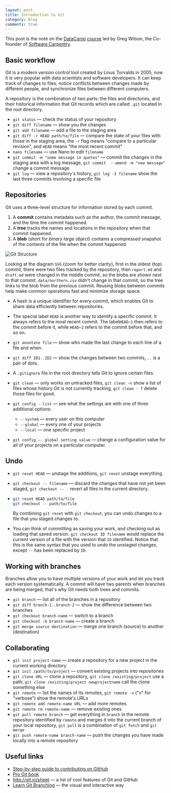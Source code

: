 ```yaml
---
layout: post
title: Introduction to Git
category: Blog
comments: true
---
```


This post is the note on the [DataCamp](https://www.datacamp.com/) [course](https://learn.datacamp.com/courses/introduction-to-git) led by Greg Wilson, the Co-founder of [Software Carpentry](https://software-carpentry.org/).

## Basic workflow

Git is a modern version control tool created by Linus Torvalds in 2005, now it is very popular with data scientists and software developers. It can keep track of changes to files, notice conflicts between changes made by different people, and synchronize files between different computers.

A repository is the combination of two parts: the files and directories, and their historical information that Git records which are called `.git` located in the root directory.

- `git status` — check the status of your repository
- `git diff filename` — show you the changes
- `git add filename` — add a file to the staging area
- `git diff -r HEAD path/to/file` — compare the state of your files with those in the staging area, the `-r` flag means "compare to a particular revision", and `HEAD` means "the most recent commit"
- `nano filename` — use Nano to edit `filename`
- `git commit -m "some message in quotes"` — commit the changes in the staging area with a log message, `git commit  --amend -m "new message"` change a commit message
- `git log` — view a repository's history, `git log -3 filename` show the last three commits involving a specific file

## Repositories

Git uses a three-level structure for information stored by each commit.

1. A **commit** contains metadata such as the author, the commit message, and the time the commit happened.
2. A **tree** tracks the names and locations in the repository when that commit happened.
3. A **blob** (short for *binary large object*) contains a compressed snapshot of the contents of the file when the commit happened.

![Git Structure](https://assets.datacamp.com/production/repositories/1545/datasets/1bb404075fe1164d8b3fd78f4065b0bf3d86bc16/gds_2_1_SVG.svg)

Looking at the diagram `SVG` (zoom for better clarity), first in the oldest (top) commit, there were two files tracked by the repository, then `report.md` and `draft.md` were changed in the middle commit, so the blobs are shown next to that commit. `data/northern.csv` didn't change in that commit, so the tree links to the blob from the previous commit. Reusing blobs between commits help make common operations fast and minimize storage space.

- A hash is a unique identifier for every commit, which enables Git to share data efficiently between repositories.

- The special label `HEAD` is another way to identify a specific commit. It always refers to the most recent commit. The label`HEAD~1` then refers to the commit before it, while `HEAD~2` refers to the commit before that, and so on.

- `git annotate file` — show who made the last change to each line of a file and when.
- `git diff ID1..ID2` — show the changes between two commits, `..` is a pair of dots.
- A `.gitignore` file in the root directory tells Git to ignore certain files.
- `git clean` — only works on untracked files, `git clean -n` show a list of files whose history Git is not currently tracking, `git clean - f` delete those files for good.
- `git config --list` — see what the settings are with one of three additional options:
  + `--system` — every user on this computer
  + `--global` — every one of your projects
  + `--local` — one specific project
- `git config -- global setting value` — change a configuration value for all of your projects on a particular computer.

## Undo

- `git reset HEAD` — unstage the additions, `git reset` unstage everything.

- `git checkout -- filename` — discard the changes that have not yet been staged, `git checkout -- .` revert all files in the current directory.

- ```bash
  git reset HEAD path/to/file
  git checkout -- path/to/file
  ```

  By combining `git reset` with `git checkout`, you can undo changes to  a file that you staged changes to.

- You can think of committing as saving your work, and checking out as loading that saved version. `git checkout ID filename` would replace the current version of a file with the version that `ID` identified. Notice that this is the same syntax that you used to undo the unstaged changes, except `--` has been replaced by `ID`.

## Working with branches

Branches allow you to have multiple versions of your work and let you track each version systematically. A commit will have two parents when branches are being merged, that's why Git needs both trees and commits.

- `git branch` — list all of the branches in a repository
- `git diff branch-1..branch-2` — show the difference between two branches
- `git checkout branch-name` — switch to a branch
- `git checkout -b branch-name` — create a branch
- `git merge source destination` — merge one branch (source) to another (destination)

## Collaborating

- `git init project-name` — create a repository for a new project in the current working directory
- `git init /path/to/project` — convert existing projects into repositories
- `git clone URL` — clone a repository, `git clone /existing/project` use a path, `git clone /existing/project newprojectname` call the clone something else
- `git remote` — list the names of its remotes, `git remote -v` ("v" for "verbose") show the remote's URLs
- `git remote add remote-name URL` — add more remotes
- `git remote rm remote-name` — remove existing ones
- `git pull remote branch` — get everything in `branch` in the remote repository identified by `remote` and merges it into the current branch of your local repository, `git pull` is a combination of `git fetch` and `git merge`
- `git push remote-name branch-name` — push the changes you have made locally into a remote repository

## Useful links

- [Step-by-step guide to contributing on GitHub](https://www.dataschool.io/how-to-contribute-on-github/)
- [Pro Git book](https://git-scm.com/book/en/v2)
- <http://git.io/sheet> — a list of cool features of Git and GitHub
- [Learn Git Branching](https://learngitbranching.js.org/) — the visual and interactive way
